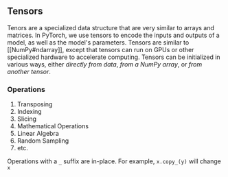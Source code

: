 ## Tensors

Tenors are a specialized data structure that are very similar to arrays and matrices. In PyTorch, we use tensors to encode the inputs and outputs of a model, as well as the model's parameters. Tensors are similar to [[NumPy#ndarray]], except that tensors can run on GPUs or other specialized hardware to accelerate computing. Tensors can be initialized in various ways, either *directly from data*,  *from a NumPy array*, or *from another tensor*.

### Operations
1. Transposing
2. Indexing
3. Slicing
4. Mathematical Operations
5. Linear Algebra
6. Random Sampling
7. etc.

Operations with a `_` suffix are in-place. For example, `x.copy_(y)` will change `x`